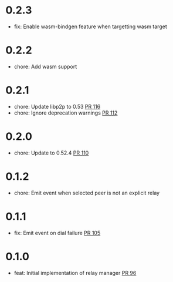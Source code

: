# 0.2.3
- fix: Enable wasm-bindgen feature when targetting wasm target

# 0.2.2
- chore: Add wasm support

# 0.2.1
- chore: Update libp2p to 0.53 [PR 116]
- chore: Ignore deprecation warnings [PR 112]

[PR 116]:  https://github.com/dariusc93/rust-ipfs/pull/116
[PR 112]: https://github.com/dariusc93/rust-ipfs/pull/112

# 0.2.0
- chore: Update to 0.52.4 [PR 110]

[PR 110]: https://github.com/dariusc93/rust-ipfs/pull/110

# 0.1.2
- chore: Emit event when selected peer is not an explicit relay

# 0.1.1
- fix: Emit event on dial failure [PR 105]

[PR 105]: https://github.com/dariusc93/rust-ipfs/pull/105

# 0.1.0
- feat: Initial implementation of relay manager [PR 96]

[PR 96]: https://github.com/dariusc93/rust-ipfs/pull/96